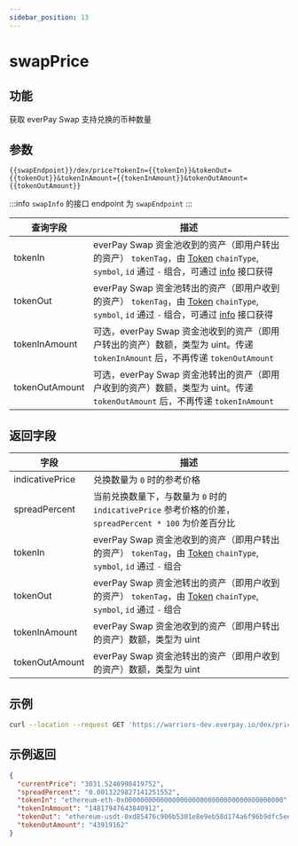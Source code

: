 ```yaml
---
sidebar_position: 13
---
```


# swapPrice

## 功能
获取 everPay Swap 支持兑换的币种数量

## 参数
`{{swapEndpoint}}/dex/price?tokenIn={{tokenIn}}&tokenOut={{tokenOut}}&tokenInAmount={{tokenInAmount}}&tokenOutAmount={{tokenOutAmount}}`

:::info
`swapInfo` 的接口 endpoint 为 `swapEndpoint`
:::

|查询字段|描述|
|---|---|
|tokenIn|everPay Swap 资金池收到的资产（即用户转出的资产） `tokenTag`，由 [Token](./info#token-字段描述) `chainType`, `symbol`, `id` 通过 `-` 组合，可通过 [info](./info) 接口获得|
|tokenOut|everPay Swap 资金池转出的资产（即用户收到的资产） `tokenTag`，由 [Token](./info#token-字段描述) `chainType`, `symbol`, `id` 通过 `-` 组合，可通过 [info](./info) 接口获得|
|tokenInAmount|可选，everPay Swap 资金池收到的资产（即用户转出的资产）数额，类型为 uint。传递 `tokenInAmount` 后，不再传递 `tokenOutAmount`|
|tokenOutAmount|可选，everPay Swap 资金池转出的资产（即用户收到的资产）数额，类型为 uint。传递 `tokenOutAmount` 后，不再传递 `tokenInAmount`|

## 返回字段
|字段|描述|
|---|---|
|indicativePrice|兑换数量为 `0` 时的参考价格|
|spreadPercent|当前兑换数量下，与数量为 `0` 时的 `indicativePrice` 参考价格的价差，`spreadPercent * 100` 为价差百分比|
|tokenIn|everPay Swap 资金池收到的资产（即用户转出的资产） `tokenTag`，由 [Token](./info#token-字段描述) `chainType`, `symbol`, `id` 通过 `-` 组合|
|tokenOut|everPay Swap 资金池转出的资产（即用户收到的资产） `tokenTag`，由 [Token](./info#token-字段描述) `chainType`, `symbol`, `id` 通过 `-` 组合|
|tokenInAmount|everPay Swap 资金池收到的资产（即用户转出的资产）数额，类型为 uint|
|tokenOutAmount|everPay Swap 资金池转出的资产（即用户收到的资产）数额，类型为 uint|

## 示例

```bash
curl --location --request GET 'https://warriors-dev.everpay.io/dex/price?tokenIn=ethereum-eth-0x0000000000000000000000000000000000000000&tokenOut=ethereum-usdt-0xd85476c906b5301e8e9eb58d174a6f96b9dfc5ee&tokenOutAmount=43919162'
```

## 示例返回
```json
{
  "currentPrice": "3031.5246998419752",
  "spreadPercent": "0.0013229827141251552",
  "tokenIn": "ethereum-eth-0x0000000000000000000000000000000000000000",
  "tokenInAmount": "14817947643840912",
  "tokenOut": "ethereum-usdt-0xd85476c906b5301e8e9eb58d174a6f96b9dfc5ee",
  "tokenOutAmount": "43919162"
}
```